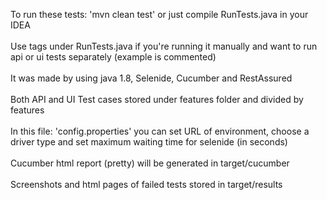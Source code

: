 To run these tests: 'mvn clean test' or just compile RunTests.java in your IDEA<br/>
<br/>
Use tags under RunTests.java if you're running it manually and want to run api or ui tests separately (example is commented)<br/>
<br/>
It was made by using java 1.8, Selenide, Cucumber and RestAssured<br/>
<br/>
Both API and UI Test cases stored under features folder and divided by features<br/>
<br/>
In this file: 'config.properties' you can set URL of environment, choose a driver type and set maximum waiting time for selenide (in seconds)<br/>
<br/>
Cucumber html report (pretty) will be generated in target/cucumber<br/>
<br/>
Screenshots and html pages of failed tests stored in target/results<br/>
<br/>
